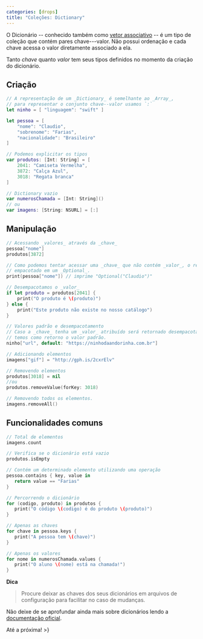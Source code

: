 ```yaml
---
categories: [drops]
title: "Coleções: Dictionary"
---
```


O Dicionário -- conhecido também como [vetor associativo][wiki-dictionary] -- é um tipo de coleção que contém pares chave---valor. Não possui ordenação e cada chave acessa o valor diretamente associado a ela.

Tanto _chave_ quanto _valor_ tem seus tipos definidos no momento da criação do dicionário.

## Criação
```swift
// A representação de um _Dictionary_ é semelhante ao _Array_,
// para representar o conjunto chave--valor usamos `:`
let ninho = [ "linguagem": "swift" ]

let pessoa = [
    "nome": "Claudio",
    "sobrenome": "Farias",
    "nacionalidade": "Brasileiro"
]

// Podemos explicitar os tipos
var produtos: [Int: String] = [
    2041: "Camiseta Vermelha",
    3872: "Calça Azul",
    3018: "Regata branca"
]

// Dictionary vazio
var numerosChamada = [Int: String]()
// ou
var imagens: [String: NSURL] = [:]
```

## Manipulação
```swift
// Acessando _valores_ através da _chave_
pessoa["nome"]
produtos[3872]

// Como podemos tentar acessar uma _chave_ que não contém _valor_, o retorno vem
// empacotado em um _Optional_.
print(pessoa["nome"]) // imprime "Optional("Claudio")"

// Desempacotamos o _valor_
if let produto = produtos[2041] {
    print("O produto é \(produto)")
} else {
    print("Este produto não existe no nosso catálogo")
}

// Valores padrão e desempacotamento
// Caso a _chave_ tenha um _valor_ atribuído será retornado desempacotado, senão
// temos como retorno o valor padrão.
ninho["url", default: "https://ninhodaandorinha.com.br"]

// Adicionando elementos
imagens["gif"] = "http://gph.is/2cxrElv"

// Removendo elementos
produtos[3018] = nil
//ou
produtos.removeValue(forKey: 3018)

// Removendo todos os elementos.
imagens.removeAll()
```

## Funcionalidades comuns
 ```swift
 // Total de elementos
imagens.count

// Verifica se o dicionário está vazio
produtos.isEmpty

// Contém um determinado elemento utilizando uma operação
pessoa.contains { key, value in
    return value == "Farias"
}

// Percorrendo o dicionário
for (codigo, produto) in produtos {
    print("O código \(codigo) é do produto \(produto)")
}

// Apenas as chaves
for chave in pessoa.keys {
    print("A pessoa tem \(chave)")
}

// Apenas os valores
for nome in numerosChamada.values {
    print("O aluno \(nome) está na chamada!")
}
```

**Dica**
> Procure deixar as chaves dos seus dicionários em arquivos de configuração para facilitar no caso de mudanças.

Não deixe de se aprofundar ainda mais sobre dicionários lendo a [documentação oficial][doc-dictionary].

Até a próxima!
\>}

[wiki-dictionary]: https://pt.wikipedia.org/wiki/Vetor_associativo
[doc-dictionary]: https://developer.apple.com/documentation/swift/dictionary
